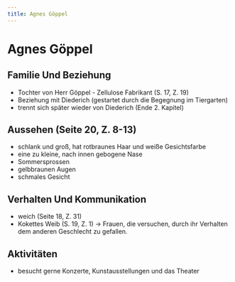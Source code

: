 ```yaml
---
title: Agnes Göppel
---
```

# Agnes Göppel

## Familie Und Beziehung

- Tochter von Herr Göppel - Zellulose Fabrikant (S. 17, Z. 19)
- Beziehung mit Diederich (gestartet durch die Begegnung im Tiergarten)
- trennt sich später wieder von Diederich (Ende 2. Kapitel)

## Aussehen (Seite 20, Z. 8-13)

- schlank und groß, hat rotbraunes Haar und weiße Gesichtsfarbe
- eine zu kleine, nach innen gebogene Nase
- Sommersprossen
- gelbbraunen Augen
- schmales Gesicht

## Verhalten Und Kommunikation

- weich (Seite 18, Z. 31)
- Kokettes Weib (S. 19, Z. 1) → Frauen, die versuchen, durch ihr Verhalten dem anderen Geschlecht zu gefallen.

## Aktivitäten

- besucht gerne Konzerte, Kunstausstellungen und das Theater
